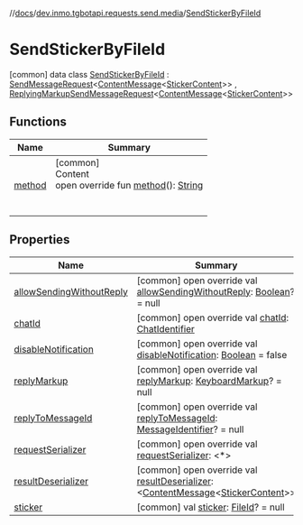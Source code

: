 //[docs](../../../index.md)/[dev.inmo.tgbotapi.requests.send.media](../index.md)/[SendStickerByFileId](index.md)



# SendStickerByFileId  
 [common] data class [SendStickerByFileId](index.md) : [SendMessageRequest](../../dev.inmo.tgbotapi.requests.send.abstracts/-send-message-request/index.md)<[ContentMessage](../../dev.inmo.tgbotapi.types.message.abstracts/-content-message/index.md)<[StickerContent](../../dev.inmo.tgbotapi.types.message.content.media/-sticker-content/index.md)>> , [ReplyingMarkupSendMessageRequest](../../dev.inmo.tgbotapi.requests.send.abstracts/-replying-markup-send-message-request/index.md)<[ContentMessage](../../dev.inmo.tgbotapi.types.message.abstracts/-content-message/index.md)<[StickerContent](../../dev.inmo.tgbotapi.types.message.content.media/-sticker-content/index.md)>>    


## Functions  
  
|  Name |  Summary | 
|---|---|
| <a name="dev.inmo.tgbotapi.requests.send.media/SendStickerByFileId/method/#/PointingToDeclaration/"></a>[method](method.md)| <a name="dev.inmo.tgbotapi.requests.send.media/SendStickerByFileId/method/#/PointingToDeclaration/"></a>[common]  <br>Content  <br>open override fun [method](method.md)(): [String](https://kotlinlang.org/api/latest/jvm/stdlib/kotlin/-string/index.html)  <br><br><br>|


## Properties  
  
|  Name |  Summary | 
|---|---|
| <a name="dev.inmo.tgbotapi.requests.send.media/SendStickerByFileId/allowSendingWithoutReply/#/PointingToDeclaration/"></a>[allowSendingWithoutReply](allow-sending-without-reply.md)| <a name="dev.inmo.tgbotapi.requests.send.media/SendStickerByFileId/allowSendingWithoutReply/#/PointingToDeclaration/"></a> [common] open override val [allowSendingWithoutReply](allow-sending-without-reply.md): [Boolean](https://kotlinlang.org/api/latest/jvm/stdlib/kotlin/-boolean/index.html)? = null   <br>|
| <a name="dev.inmo.tgbotapi.requests.send.media/SendStickerByFileId/chatId/#/PointingToDeclaration/"></a>[chatId](chat-id.md)| <a name="dev.inmo.tgbotapi.requests.send.media/SendStickerByFileId/chatId/#/PointingToDeclaration/"></a> [common] open override val [chatId](chat-id.md): [ChatIdentifier](../../dev.inmo.tgbotapi.types/-chat-identifier/index.md)   <br>|
| <a name="dev.inmo.tgbotapi.requests.send.media/SendStickerByFileId/disableNotification/#/PointingToDeclaration/"></a>[disableNotification](disable-notification.md)| <a name="dev.inmo.tgbotapi.requests.send.media/SendStickerByFileId/disableNotification/#/PointingToDeclaration/"></a> [common] open override val [disableNotification](disable-notification.md): [Boolean](https://kotlinlang.org/api/latest/jvm/stdlib/kotlin/-boolean/index.html) = false   <br>|
| <a name="dev.inmo.tgbotapi.requests.send.media/SendStickerByFileId/replyMarkup/#/PointingToDeclaration/"></a>[replyMarkup](reply-markup.md)| <a name="dev.inmo.tgbotapi.requests.send.media/SendStickerByFileId/replyMarkup/#/PointingToDeclaration/"></a> [common] open override val [replyMarkup](reply-markup.md): [KeyboardMarkup](../../dev.inmo.tgbotapi.types.buttons/-keyboard-markup/index.md)? = null   <br>|
| <a name="dev.inmo.tgbotapi.requests.send.media/SendStickerByFileId/replyToMessageId/#/PointingToDeclaration/"></a>[replyToMessageId](reply-to-message-id.md)| <a name="dev.inmo.tgbotapi.requests.send.media/SendStickerByFileId/replyToMessageId/#/PointingToDeclaration/"></a> [common] open override val [replyToMessageId](reply-to-message-id.md): [MessageIdentifier](../../dev.inmo.tgbotapi.types/index.md#%5Bdev.inmo.tgbotapi.types%2FMessageIdentifier%2F%2F%2FPointingToDeclaration%2F%5D%2FClasslikes%2F625018081)? = null   <br>|
| <a name="dev.inmo.tgbotapi.requests.send.media/SendStickerByFileId/requestSerializer/#/PointingToDeclaration/"></a>[requestSerializer](request-serializer.md)| <a name="dev.inmo.tgbotapi.requests.send.media/SendStickerByFileId/requestSerializer/#/PointingToDeclaration/"></a> [common] open override val [requestSerializer](request-serializer.md): <*>   <br>|
| <a name="dev.inmo.tgbotapi.requests.send.media/SendStickerByFileId/resultDeserializer/#/PointingToDeclaration/"></a>[resultDeserializer](result-deserializer.md)| <a name="dev.inmo.tgbotapi.requests.send.media/SendStickerByFileId/resultDeserializer/#/PointingToDeclaration/"></a> [common] open override val [resultDeserializer](result-deserializer.md): <[ContentMessage](../../dev.inmo.tgbotapi.types.message.abstracts/-content-message/index.md)<[StickerContent](../../dev.inmo.tgbotapi.types.message.content.media/-sticker-content/index.md)>>   <br>|
| <a name="dev.inmo.tgbotapi.requests.send.media/SendStickerByFileId/sticker/#/PointingToDeclaration/"></a>[sticker](sticker.md)| <a name="dev.inmo.tgbotapi.requests.send.media/SendStickerByFileId/sticker/#/PointingToDeclaration/"></a> [common] val [sticker](sticker.md): [FileId](../../dev.inmo.tgbotapi.requests.abstracts/-file-id/index.md)? = null   <br>|

